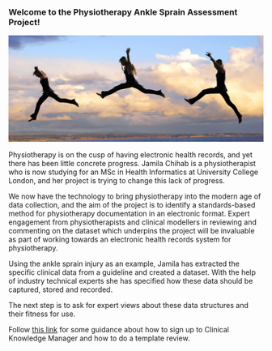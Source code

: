 ### **Welcome to the Physiotherapy Ankle Sprain Assessment Project!**

<img src="https://github.com/freshehrteam/Ankle-sprain/raw/master/docs/images/Jump-loop.jpg">

Physiotherapy is on the cusp of having electronic health records, and yet there has been little concrete progress. Jamila Chihab is a physiotherapist who is now studying for an MSc in Health Informatics at University College London, and her project is trying to change this lack of progress.

We now have the technology to bring physiotherapy into the modern age of data collection, and the aim of the  project is to identify a standards-based method for physiotherapy documentation in an electronic format. Expert engagement from physiotherapists and clinical modellers in reviewing and commenting on the dataset which underpins the project will be invaluable as part of working towards an electronic health records system for physiotherapy.

Using the ankle sprain injury as an example, Jamila has extracted the specific clinical data from a guideline and created a dataset. With the help of industry technical experts she has specified how these data should be captured, stored and recorded.

The next step is to ask for expert views about these data structures and their fitness for use.

Follow [this link](https://freshehrteam.github.io/CKM-Documentation/) for some guidance about how to sign up to Clinical Knowledge Manager and how to do a template review.
